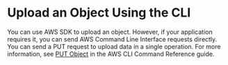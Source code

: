 # Upload an Object Using the CLI<a name="UploadObjSingleOpCLI"></a>

You can use AWS SDK to upload an object\. However, if your application requires it, you can send AWS Command Line Interface requests directly\. You can send a PUT request to upload data in a single operation\. For more information, see [PUT Object](https://docs.aws.amazon.com/cli/latest/reference/s3api/put-object.html) in the AWS CLI Command Reference guide\.